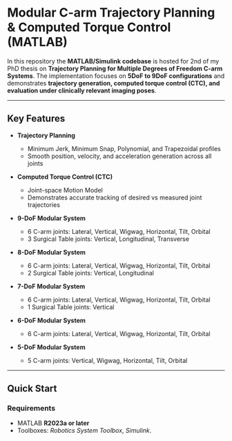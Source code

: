 # Modular C-arm Trajectory Planning & Computed Torque Control (MATLAB)

In this repository the **MATLAB/Simulink codebase** is hosted for 2nd of my PhD thesis on **Trajectory Planning for Multiple Degrees of Freedom C-arm Systems**. The implementation focuses on **5DoF to 9DoF configurations** and demonstrates **trajectory generation, computed torque control (CTC), and evaluation under clinically relevant imaging poses**. 

---

## Key Features
- **Trajectory Planning**
  - Minimum Jerk, Minimum Snap, Polynomial, and Trapezoidal profiles
  - Smooth position, velocity, and acceleration generation across all joints

- **Computed Torque Control (CTC)**
  - Joint-space Motion Model
  - Demonstrates accurate tracking of desired vs measured joint trajectories

- **9-DoF Modular System**
  - 6 C-arm joints: Lateral, Vertical, Wigwag, Horizontal, Tilt, Orbital  
  - 3 Surgical Table joints: Vertical, Longitudinal, Transverse
 
- **8-DoF Modular System**
  - 6 C-arm joints: Lateral, Vertical, Wigwag, Horizontal, Tilt, Orbital  
  - 2 Surgical Table joints: Vertical, Longitudinal

- **7-DoF Modular System**
  - 6 C-arm joints: Lateral, Vertical, Wigwag, Horizontal, Tilt, Orbital  
  - 1 Surgical Table joints: Vertical
 
- **6-DoF Modular System**
  - 6 C-arm joints: Lateral, Vertical, Wigwag, Horizontal, Tilt, Orbital 

- **5-DoF Modular System**
  - 5 C-arm joints: Vertical, Wigwag, Horizontal, Tilt, Orbital 

---

## Quick Start
### Requirements
- MATLAB **R2023a or later**  
- Toolboxes: *Robotics System Toolbox*, *Simulink*.
